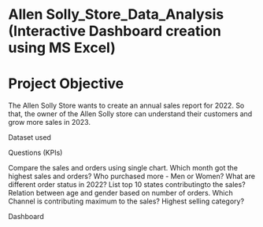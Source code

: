 # Allen Solly_Store_Data_Analysis (Interactive Dashboard creation using MS Excel)

# Project Objective

The Allen Solly Store wants to create an annual sales report for 2022. So that, the owner of the Allen Solly store can understand their customers
and grow more sales in 2023.


Dataset used

Questions (KPIs)

Compare the sales and orders using single chart.
Which month got the highest sales and orders?
Who purchased more - Men or Women?
What are different order status in 2022?
List top 10 states contributingto the sales?
Relation between age and gender based on number of orders.
Which Channel is contributing maximum to the sales?
Highest selling category?

Dashboard

